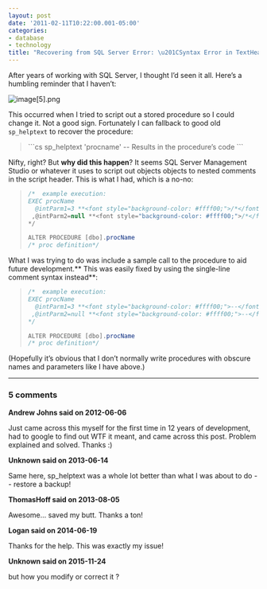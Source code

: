 ```yaml
---
layout: post
date: '2011-02-11T10:22:00.001-05:00'
categories:
- database
- technology
title: "Recovering from SQL Server Error: \u201CSyntax Error in TextHeader\u201D"
---
```



After years of working with SQL Server, I thought I’d seen it all. Here’s a humbling reminder that I haven’t:

![image[5].png](/assets/2011/image[5].png)

This occurred when I tried to script out a stored procedure so I could change it. Not a good sign. Fortunately I can fallback to good old <code>sp_helptext</code> to recover the procedure:
<blockquote>   
```cs
sp_helptext 'procname'
-- Results in the procedure’s code
```

</blockquote>


Nifty, right? But **why did this happen**? It seems SQL Server Management Studio or whatever it uses to script out objects objects to nested comments in the script header. This is what I had, which is a no-no:

<blockquote>
  
```cs
/*  example execution:
EXEC procName
  @intParm1=3 **<font style="background-color: #ffff00;">/*</font>**explanation**<font style="background-color: #ffff00;">*/</font>**  
 ,@intParm2=null **<font style="background-color: #ffff00;">/*</font>**explanation**<font style="background-color: #ffff00;">*/</font>**  
*/

ALTER PROCEDURE [dbo].procName  
/* proc definition*/
```

</blockquote>


What I was trying to do was include a sample call to the procedure to aid future development.** This was easily fixed by using the single-line comment syntax instead**:

<blockquote>
  
```cs
/*  example execution:
EXEC procName
  @intParm1=3 **<font style="background-color: #ffff00;">--</font>**explanation  
 ,@intParm2=null **<font style="background-color: #ffff00;">--</font>**explanation  
*/

ALTER PROCEDURE [dbo].procName  
/* proc definition*/
```

</blockquote>


(Hopefully it’s obvious that I don’t normally write procedures with obscure names and parameters like I have above.)

---

### 5 comments

**Andrew Johns said on 2012-06-06**

Just came across this myself for the first time in 12 years of development, had to google to find out WTF it meant, and came across this post.  Problem explained and solved.  Thanks :)

**Unknown said on 2013-06-14**

Same here, sp_helptext was a whole lot better than what I was about to do -- restore a backup!

**ThomasHoff said on 2013-08-05**

Awesome... saved my butt.  Thanks a ton!

**Logan said on 2014-06-19**

Thanks for the help. This was exactly my issue!

**Unknown said on 2015-11-24**

but how you modify or correct it ?

